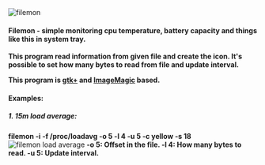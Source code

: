 <!--
<a href="http://tinypic.com?ref=a1ha9v" target="_blank"><img src="http://i57.tinypic.com/a1ha9v.jpg" border="0" alt="Image and video hosting by TinyPic"></a>
-->
<img src="http://i57.tinypic.com/a1ha9v.jpg" border="0" alt="filemon">

<h4>Filemon - simple monitoring cpu temperature, battery capacity and things like this in system tray.</h4>

<strong>

This program read information from given file and create the icon.
It's possible to set how many bytes to read from file and update interval.

This program is <a href="http://www.gtk.org">gtk+</a> and <a href="http://www.imagemagick.org">ImageMagic</a> based.

</strong>


<h4>Examples:</h4> 

<h5>1. 15m load average:</h5>

<strong>
filemon -i -f /proc/loadavg -o 5 -l 4 -u 5 -c yellow -s 18
</strong>
<img src="http://i62.tinypic.com/2gumu7p.jpg" border="0" alt="filemon load average">

<strong>
-o 5: Offset in the file.
-l 4: How many bytes to read.
-u 5: Update interval.
</strong>


